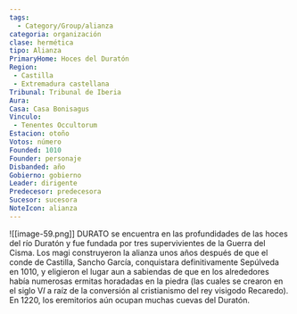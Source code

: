 ```yaml
---
tags:
  - Category/Group/alianza
categoria: organización
clase: hermética
tipo: Alianza
PrimaryHome: Hoces del Duratón
Region:
 - Castilla 
 - Extremadura castellana 
Tribunal: Tribunal de Iberia 
Aura: 
Casa: Casa Bonisagus 
Vinculo: 
 - Tenentes Occultorum 
Estacion: otoño 
Votos: número
Founded: 1010
Founder: personaje
Disbanded: año
Gobierno: gobierno
Leader: dirigente
Predecesor: predecesora
Sucesor: sucesora
NoteIcon: alianza
---
```

![[image-59.png]]
 D</span>URATO se encuentra en las profundidades de las hoces del río Duratón y fue fundada por tres supervivientes de la Guerra del Cisma. Los magi construyeron la alianza unos años después de que el conde de Castilla, Sancho García, conquistara definitivamente Sepúlveda en 1010, y eligieron el lugar aun a sabiendas de que en los alrededores había numerosas ermitas horadadas en la piedra (las cuales se crearon en el siglo V<em>I</em> a raíz de la conversión al cristianismo del rey visigodo Recaredo). En 1220, los eremitorios aún ocupan muchas cuevas del Duratón.
</p><div id="3e7dc7c4b5e9f72e8c0d145271aa3d9b" class="visibility-toggler image-thumb-container user-css-image-thumbnail position-relative padding-10 "><img src="https://worldanvil.com/uploads/images/f1b35889c5c8ad8419b353b8f837bf22.png" alt title="Durato" /></div>